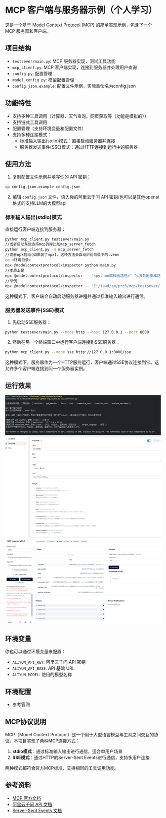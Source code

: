 # MCP 客户端与服务器示例（个人学习）

这是一个基于 [Model Context Protocol (MCP)](https://mcpcn.com/docs/introduction/) 的简单实现示例，包含了一个 MCP 服务器和客户端。

## 项目结构

- `testsever/main.py`: MCP 服务器实现，测试工具功能
- `mcp_client.py`: MCP 客户端实现，连接到服务器并处理用户查询
- `config.py`: 配置管理
- `model_config.py`: 模型配置管理
- `config.json.example`: 配置文件示例，实际重命名为config.json

## 功能特性

- 支持多种工具调用（计算器、天气查询、网页获取等（功能是模拟的））
- 支持链式工具调用
- 配置管理（支持环境变量和配置文件）
- 支持多种连接模式：
  - 标准输入输出(stdio)模式：直接启动服务器并连接
  - 服务器发送事件(SSE)模式：通过HTTP连接到运行中的服务器

## 使用方法

1. 复制配置文件示例并填写你的 API 密钥：

```bash
cp config.json.example config.json
```

2. 编辑 `config.json` 文件，填入你的阿里云千问 API 密钥/也可以是其他openai格式的支持LLM的大模型api

### 标准输入输出(stdio)模式

直接运行客户端连接到服务器：

```bash
python mcp_client.py testsever/main.py
//或者启动某些支持mcp的库比如mcp_server_fetch
python mcp_client.py -m mcp_server_fetch
//或者npx启动(如果装了npx)，这种方法会自动识别目录下的.venv
cd <环境目录>
npx @modelcontextprotocol/inspector python main.py
//本质上是
npx @modelcontextprotocol/inspector -- "<python解释器路径>" "<服务器脚本路径>"
//举例
npx @modelcontextprotocol/inspector -- "E:/1awd/zm/pro3/mcp/testsever/.venv/Scripts/python.exe" "E:/1awd/zm/pro3/mcp/testsever/main.py"
```

这种模式下，客户端会自动启动服务器进程并通过标准输入输出进行通信。

### 服务器发送事件(SSE)模式

1. 先启动SSE服务器：

```bash
python testsever/main.py --mode http --host 127.0.0.1 --port 8000
```

2. 然后在另一个终端窗口中运行客户端连接到SSE服务器：

```bash
python mcp_client.py --mode sse http://127.0.0.1:8000/sse
```

这种模式下，服务器作为一个HTTP服务运行，客户端通过SSE协议连接到它。这允许多个客户端连接到同一个服务器实例。

## 运行效果

![运行效果](pic/运行效果.png)
![第三方sse示例](pic/sse示例.png)
![npx示例](pic/npx示例.png)

## 环境变量

你也可以通过环境变量来配置：

- `ALIYUN_API_KEY`: 阿里云千问 API 密钥
- `ALIYUN_API_BASE`: API 基础 URL
- `ALIYUN_MODEL`: 使用的模型名称
  
## 环境配置
- 参考官网

## MCP协议说明

MCP（Model Context Protocol）是一个用于大型语言模型与工具之间交互的协议。本项目实现了两种MCP连接方式：

1. **stdio模式**：通过标准输入输出进行通信，适合单用户场景
2. **SSE模式**：通过HTTP的Server-Sent Events进行通信，支持多用户连接

两种模式都符合官方MCP标准，支持相同的工具调用功能。

## 参考资料

- [MCP 官方文档](https://mcpcn.com/docs/introduction/)
- [阿里云千问 API 文档](https://help.aliyun.com/document_detail/2400395.html)
- [Server-Sent Events 文档](https://developer.mozilla.org/zh-CN/docs/Web/API/Server-sent_events)
